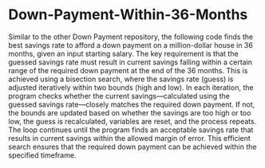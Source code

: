 # Down-Payment-Within-36-Months
Similar to the other Down Payment repository, the following code finds the best savings rate to afford a down payment on a million-dollar house in 36 months, given an input starting salary. The key requirement is that the guessed savings rate must result in current savings falling within a certain range of the required down payment at the end of the 36 months. This is achieved using a bisection search, where the savings rate (guess) is adjusted iteratively within two bounds (high and low). In each iteration, the program checks whether the current savings—calculated using the guessed savings rate—closely matches the required down payment. If not, the bounds are updated based on whether the savings are too high or too low, the guess is recalculated, variables are reset, and the process repeats. The loop continues until the program finds an acceptable savings rate that results in current savings within the allowed margin of error. This efficient search ensures that the required down payment can be achieved within the specified timeframe.
